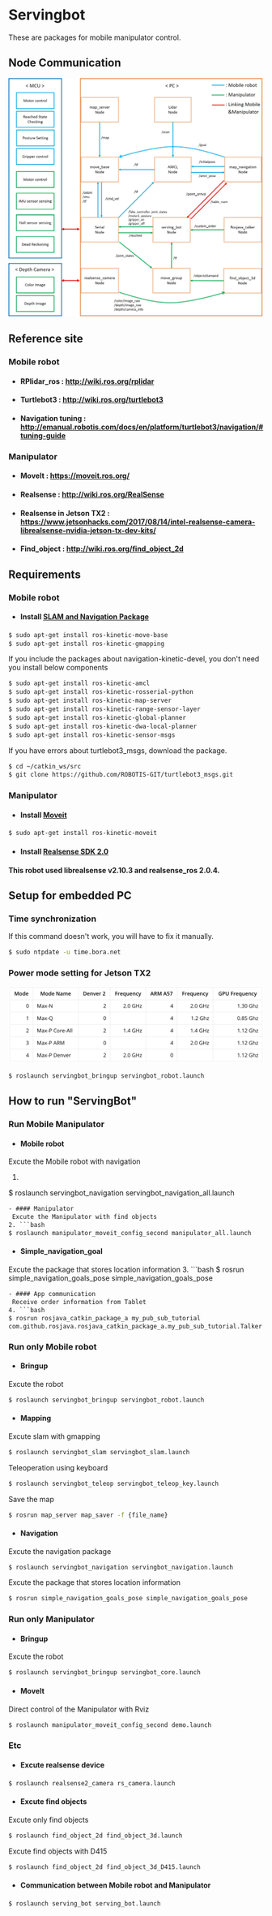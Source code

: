 # Servingbot
These are packages for mobile manipulator control.
## Node Communication
<img src="./img/Mobile_Manpulator_Node.jpg"  class="center">

## Reference site
### Mobile robot
- #### RPlidar_ros : http://wiki.ros.org/rplidar
- #### Turtlebot3 : http://wiki.ros.org/turtlebot3
- #### Navigation tuning : http://emanual.robotis.com/docs/en/platform/turtlebot3/navigation/#tuning-guide
### Manipulator
- #### MoveIt : https://moveit.ros.org/
- #### Realsense : http://wiki.ros.org/RealSense
- #### Realsense in Jetson TX2 : https://www.jetsonhacks.com/2017/08/14/intel-realsense-camera-librealsense-nvidia-jetson-tx-dev-kits/
- #### Find_object : http://wiki.ros.org/find_object_2d

## Requirements
### Mobile robot
- #### Install [SLAM and Navigation Package](http://emanual.robotis.com/docs/en/platform/turtlebot3/pc_setup/#install-dependent-ros-packages)
```bash
$ sudo apt-get install ros-kinetic-move-base
$ sudo apt-get install ros-kinetic-gmapping
```
 If you include the packages about navigation-kinetic-devel, you don't need you install below components
```bash
$ sudo apt-get install ros-kinetic-amcl
$ sudo apt-get install ros-kinetic-rosserial-python
$ sudo apt-get install ros-kinetic-map-server
$ sudo apt-get install ros-kinetic-range-sensor-layer
$ sudo apt-get install ros-kinetic-global-planner
$ sudo apt-get install ros-kinetic-dwa-local-planner
$ sudo apt-get install ros-kinetic-sensor-msgs
```
 If you have errors about turtlebot3_msgs, download the package.
```bash
$ cd ~/catkin_ws/src
$ git clone https://github.com/ROBOTIS-GIT/turtlebot3_msgs.git
```
### Manipulator
- #### Install [Moveit](https://moveit.ros.org/install/)
```bash
$ sudo apt-get install ros-kinetic-moveit
```
- #### Install [Realsense SDK 2.0](https://github.com/BeomSol/servingbot_ros/tree/master/serving_arm/realsense_ros)
 #### This robot used librealsense v2.10.3 and realsense_ros 2.0.4.

## Setup for embedded PC 
### Time synchronization
If this command doesn't work, you will have to fix it manually.
```bash
$ sudo ntpdate -u time.bora.net
```
### Power mode setting for Jetson TX2
<img src="./img/Jetson_TX2_power_mode.png"  class="center">

```bash
$ roslaunch servingbot_bringup servingbot_robot.launch
```

## How to run "ServingBot"
### Run Mobile Manipulator
- #### Mobile robot
 Excute the Mobile robot with navigation
1. ```bash
$ roslaunch servingbot_navigation servingbot_navigation_all.launch
```
- #### Manipulator
 Excute the Manipulator with find objects
2. ```bash
$ roslaunch manipulator_moveit_config_second manipulator_all.launch
```
- #### Simple_navigation_goal
 Excute the package that stores location information
3. ```bash
$ rosrun simple_navigation_goals_pose simple_navigation_goals_pose
```
- #### App communication
 Receive order information from Tablet
4. ```bash
$ rosrun rosjava_catkin_package_a my_pub_sub_tutorial com.github.rosjava.rosjava_catkin_package_a.my_pub_sub_tutorial.Talker
```
### Run only Mobile robot
- #### Bringup
 Excute the robot
```bash
$ roslaunch servingbot_bringup servingbot_robot.launch
```
- #### Mapping
 Excute slam with gmapping
```bash
$ roslaunch servingbot_slam servingbot_slam.launch
```
 Teleoperation using keyboard
```bash
$ roslaunch servingbot_teleop servingbot_teleop_key.launch
```
 Save the map
```bash
$ rosrun map_server map_saver -f {file_name}
```
- #### Navigation
 Excute the navigation package
```bash
$ roslaunch servingbot_navigation servingbot_navigation.launch
```
 Excute the package that stores location information
```bash
$ rosrun simple_navigation_goals_pose simple_navigation_goals_pose
```
### Run only Manipulator
- #### Bringup
 Excute the robot
```bash
$ roslaunch servingbot_bringup servingbot_core.launch
```
- #### MoveIt
 Direct control of the Manipulator with Rviz
```bash
$ roslaunch manipulator_moveit_config_second demo.launch
```
### Etc
- #### Excute realsense device
```bash
$ roslaunch realsense2_camera rs_camera.launch
```
- #### Excute find objects
 Excute only find objects
```bash
$ roslaunch find_object_2d find_object_3d.launch
```
 Excute find objects with D415
```bash
$ roslaunch find_object_2d find_object_3d_D415.launch
```
- #### Communication between Mobile robot and Manipulator
```bash
$ roslaunch serving_bot serving_bot.launch
```